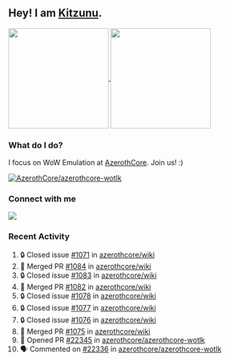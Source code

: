## Hey! I am [Kitzunu](https://Github.com/Kitzunu).

<!--
[![Kitzunu's Github stats](https://github-readme-stats.vercel.app/api?username=kitzunu&theme=github_dark&show_icons=true&number_format=long)](https://github.com/Kitzunu)

[![Kitzunu's Language stats](https://github-readme-stats.vercel.app/api/top-langs/?username=Kitzunu&layout=donut&theme=github_dark)](https://github.com/Kitzunu)
-->

<a href="https://github.com/Kitzunu">
  <img height=200 align="center" src="https://github-readme-stats.vercel.app/api?username=kitzunu&theme=github_dark&show_icons=true&number_format=long" />
</a>
<a href="https://github.com/Kitzunu">
  <img height=200 align="center" src="https://github-readme-stats.vercel.app/api/top-langs/?username=Kitzunu&layout=donut&theme=github_dark" />
</a>

### What do I do?

I focus on WoW Emulation at [AzerothCore](https://github.com/AzerothCore). Join us! :)

[![AzerothCore/azerothcore-wotlk](https://github-readme-stats.vercel.app/api/pin/?username=AzerothCore&repo=azerothcore-wotlk&theme=github_dark&show_owner=true)](https://github.com/azerothcore/azerothcore-wotlk)

### Connect with me
[![](https://img.shields.io/badge/AzerothCore%20Discord-Connect%20with%20me!-green)](https://discord.com/invite/gkt4y2x)

### Recent Activity

<!--START_SECTION:activity-->
1. 🔒 Closed issue [#1071](https://github.com/azerothcore/wiki/issues/1071) in [azerothcore/wiki](https://github.com/azerothcore/wiki)
2. 🎉 Merged PR [#1084](https://github.com/azerothcore/wiki/pull/1084) in [azerothcore/wiki](https://github.com/azerothcore/wiki)
3. 🔒 Closed issue [#1083](https://github.com/azerothcore/wiki/issues/1083) in [azerothcore/wiki](https://github.com/azerothcore/wiki)
4. 🎉 Merged PR [#1082](https://github.com/azerothcore/wiki/pull/1082) in [azerothcore/wiki](https://github.com/azerothcore/wiki)
5. 🔒 Closed issue [#1078](https://github.com/azerothcore/wiki/issues/1078) in [azerothcore/wiki](https://github.com/azerothcore/wiki)
6. 🔒 Closed issue [#1077](https://github.com/azerothcore/wiki/issues/1077) in [azerothcore/wiki](https://github.com/azerothcore/wiki)
7. 🔒 Closed issue [#1076](https://github.com/azerothcore/wiki/issues/1076) in [azerothcore/wiki](https://github.com/azerothcore/wiki)
8. 🎉 Merged PR [#1075](https://github.com/azerothcore/wiki/pull/1075) in [azerothcore/wiki](https://github.com/azerothcore/wiki)
9. 💪 Opened PR [#22345](https://github.com/azerothcore/azerothcore-wotlk/pull/22345) in [azerothcore/azerothcore-wotlk](https://github.com/azerothcore/azerothcore-wotlk)
10. 🗣 Commented on [#22336](https://github.com/azerothcore/azerothcore-wotlk/pull/22336#issuecomment-2993021800) in [azerothcore/azerothcore-wotlk](https://github.com/azerothcore/azerothcore-wotlk)
<!--END_SECTION:activity-->
